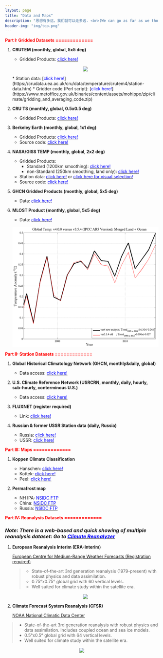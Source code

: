 ```yaml
---
layout: page
title: "Data and Maps"
description: "思想有多远，我们就可以走多远. <br>(We can go as far as we thought)"
header-img: "img/top.png"
---
```


<span style="color:red">**Part I: Gridded Datasets =============**</span>

1. **CRUTEM (monthly, global, 5x5 deg)**

	* Gridded Products: [<span style="color:blue">click here!</span>](https://crudata.uea.ac.uk/cru/data/temperature/)
	<center>
    <p><img src="https://www.metoffice.gov.uk/hadobs/hadcrut4/data/current/web_figures/anomalies.png" align="center"></p>
	</center>
	* Station data: [<span style="color:blue">click here!</span>](https://crudata.uea.ac.uk/cru/data/temperature/crutem4/station-data.htm)
	* Gridder code (Perl script): [<span style="color:blue">click here!</span>](https://www.metoffice.gov.uk/binaries/content/assets/mohippo/zip/climate/gridding_and_averaging_code.zip)

1.	**CRU TS (monthly, global, 0.5x0.5 deg)**
	
	* Gridded Products: [<span style="color:blue">click here!</span>](https://crudata.uea.ac.uk/cru/data/hrg/)

1.	**Berkeley Earth (monthly, global, 1x1 deg)**

	* Gridded Products: [<span style="color:blue">click here!</span>](http://berkeleyearth.org/data/)
	* Source code: [<span style="color:blue">click here!</span>](http://berkeleyearth.org/analysis-code/)

1. **NASA/GISS TEMP (monthly, global, 2x2 deg)**

	* Gridded Products:
		* Standard (1200km smoothing): [<span style="color:blue">click here!</span>](https://data.giss.nasa.gov/pub/gistemp/gistemp1200_ERSSTv5.nc.gz)
		* non-Standard (250km smoothing, land only): [<span style="color:blue">click here!</span>](https://data.giss.nasa.gov/pub/gistemp/gistemp250.nc.gz)
	* Station data: [<span style="color:blue">click here!</span>](https://data.giss.nasa.gov/gistemp/stdata/v3.mean_GISS_homogenized.zip) or [<span style="color:blue">click here for visual selection!</span>](https://data.giss.nasa.gov/gistemp/stdata/)
	* Source code: [<span style="color:blue">click here!</span>](https://data.giss.nasa.gov/gistemp/sources_v3/)

1. **GHCN Gridded Products (monthly, global, 5x5 deg)**

	* Data: [<span style="color:blue">click here!</span>](https://www.ncdc.noaa.gov/temp-and-precip/ghcn-gridded-products/)

1. **MLOST Product (monthly, global, 5x5 deg)**

	* Data: [<span style="color:blue">click here!</span>](ftp://ftp.ncdc.noaa.gov/pub/data/noaaglobaltemp)
	<center>
    <p><img src="img/global-temperature-anomaly-time-series-and-trends.png" align="center"></p>
	</center>
	
<span style="color:red">**Part II: Station Datasets =============**</span>

1.	**Global Historical Climatology Network (GHCN, monthly&daily, global)**

	* Data access: [<span style="color:blue">click here!</span>](https://www.ncdc.noaa.gov/data-access/land-based-station-data/land-based-datasets/global-historical-climatology-network-ghcn)

1.	**U.S. Climate Reference Network (USRCRN, monthly, daily, hourly, sub-hourly, conterminous U.S.)**

	* Data access: [<span style="color:blue">click here!</span>](https://www.ncdc.noaa.gov/crn/qcdatasets.html)

1.	**FLUXNET (register required)**

	* Link: [<span style="color:blue">click here!</span>](http://fluxnet.fluxdata.org/data/)

1.	**Russian & former USSR Station data (daily, Russia)**

	* Russia: [<span style="color:blue">click here!</span>](http://cdiac.ess-dive.lbl.gov/ftp/russia_daily/)
	* USSR: [<span style="color:blue">click here!</span>](http://cdiac.ess-dive.lbl.gov/ftp/ndp040/)
	
<span style="color:red">**Part III: Maps =============**</span>

1. **Koppen Climate Classification**
	
	* Hanschen: [<span style="color:blue">click here!</span>](http://hanschen.org/koppen/)
	* Kottek: [<span style="color:blue">click here!</span>](http://koeppen-geiger.vu-wien.ac.at/present.htm)
	* Peel: [<span style="color:blue">click here!</span>](https://www.hydrol-earth-syst-sci.net/11/1633/2007/hess-11-1633-2007-supplement.zip)
	
1. **Permafrost map**

	* NH IPA: [<span style="color:blue">NSIDC FTP</span>](ftp://sidads.colorado.edu/pub/DATASETS/fgdc/ggd318_map_circumarctic/)
	* China: [<span style="color:blue">NSIDC FTP</span>](ftp://sidads.colorado.edu/pub/DATASETS/fgdc/ggd603_pf_maps_china/)
	* Russia: [<span style="color:blue">NSIDC FTP</span>](ftp://sidads.colorado.edu/pub/DATASETS/fgdc/ggd600_russia_pf_maps/)

<span style="color:red">**Part IV: Reanalysis Datasets =============**</span>

### *Note: There is a web-based and quick showing of multiple reanalysis dataset: Go to [<span style="color:blue">Climate Reanalyzer</span>](http://cci-reanalyzer.org/)*

1. **European Reanalysis Interim (ERA-Interim)**

	[European Centre for Medium-Range Weather Forecasts (Registration required)](http://apps.ecmwf.int/datasets/data/interim-full-daily/levtype=sfc/)

	> * State-of-the-art 3rd generation reanalysis (1979-present) with robust physics and data 	assimilation.
	> * 0.75°x0.75° global grid with 60 vertical levels.
	> * Well suited for climate study within the satellite era.

  	<center>
        <p><img src="http://cci-reanalyzer.org/clim/animations/scycle/World_ERAI_T2_2001-2012_minus_1979-2000_scycle.gif" align="center"></p>
  	</center>

2. **Climate Forecast System Reanalysis (CFSR)**

	[NOAA National Climatic Data Center](http://nomads.ncdc.noaa.gov/data.php#cfs-reanal)

> * State-of-the-art 3rd generation reanalysis with robust physics and data assimilation. Includes coupled ocean and sea ice models.
> * 0.5°x0.5° global grid with 64 vertical levels.
> * Well suited for climate study within the satellite era.

<center>
    <p><img src="http://cci-reanalyzer.org/clim/animations/scycle/NH_SnowIceVeg_scycle.gif" align="center"></p>
</center>

